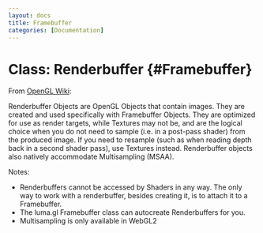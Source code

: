 ```yaml
---
layout: docs
title: Framebuffer
categories: [Documentation]
---
```


Class: Renderbuffer {#Framebuffer}
===========================

From [OpenGL Wiki](https://www.opengl.org/wiki/Renderbuffer_Object):

Renderbuffer Objects are OpenGL Objects that contain images.
They are created and used specifically with Framebuffer Objects.
They are optimized for use as render targets, while Textures may not be,
and are the logical choice when you do not need to sample
(i.e. in a post-pass shader) from the produced image.
If you need to resample (such as when reading depth back in a second shader
pass), use Textures instead.
Renderbuffer objects also natively accommodate Multisampling (MSAA).

Notes:
* Renderbuffers cannot be accessed by Shaders in any way. The only way to work
  with a renderbuffer, besides creating it, is to attach it to a Framebuffer.
* The luma.gl Framebuffer class can autocreate Renderbuffers for you.
* Multisampling is only available in WebGL2


